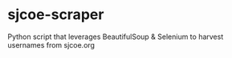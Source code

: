 # sjcoe-scraper
Python script that leverages BeautifulSoup &amp; Selenium to harvest usernames from sjcoe.org

